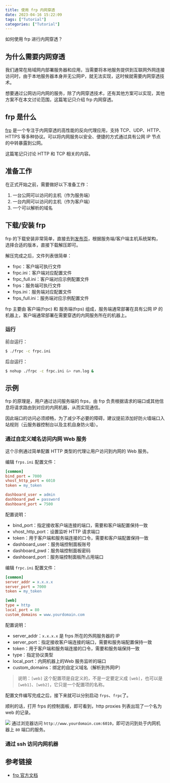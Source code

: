 ```yaml
---
title: 使用 frp 内网穿透
date: 2023-04-16 15:22:09
tags: ["Tutorial"]
categories: ["Tutorial"]
---
```


如何使用 frp 进行内网穿透？

<!-- more -->

## 为什么需要内网穿透
我们通常在局域网内部署服务器和应用，当需要将本地服务提供到互联网外网连接访问时，由于本地服务器本身并无公网IP，就无法实现，这时候就需要内网穿透技术。

想要通过公网访问内网的服务，除了内网穿透技术，还有其他方案可以实现，其他方案不在本文讨论范围，这篇笔记只介绍 frp 内网穿透。

## frp 是什么
[frp](https://github.com/fatedier/frp) 是一个专注于内网穿透的高性能的反向代理应用，支持 TCP、UDP、HTTP、HTTPS 等多种协议。可以将内网服务以安全、便捷的方式通过具有公网 IP 节点的中转暴露到公网。

这篇笔记只讨论 HTTP 和 TCP 相关的内容。

## 准备工作

在正式开始之前，需要做好以下准备工作：
1. 一台公网可以访问的主机（作为服务端）
2. 一台内网可以访问的主机（作为客户端）
3. 一个可以解析的域名

## 下载/安装 frp
frp 的下载安装非常简单，直接去到[发布页](https://github.com/fatedier/frp/releases)，根据服务端/客户端主机系统架构，选择合适的版本，直接下载解压即可。

解压完成之后，文件列表很简单：
* frpc：客户端可执行文件
* frpc.ini：客户端对应配置文件
* frpc_full.ini：客户端对应示例配置文件
* frps：服务端可执行文件
* frps.ini：服务端对应配置文件
* frps_full.ini：服务端对应示例配置文件

frp 主要由 客户端(frpc) 和 服务端(frps) 组成，服务端通常部署在具有公网 IP 的机器上，客户端通常部署在需要穿透的内网服务所在的机器上。

### 运行

前台运行：
```bash
$ ./frpc -c frpc.ini
```

后台运行：
```bash
$ nohup ./frpc -c frpc.ini &> run.log &
```

## 示例
frp 的原理是，用户通过访问服务端的 frps，由 frp 负责根据请求的端口或其他信息将请求路由到对应的内网机器，从而实现通信。

因此端口的访问必须顺畅，为了减少不必要的障碍，建议提前添加好防火墙端口入站规则（云服务器控制台以及主机自身防火墙）。

### 通过自定义域名访问内网 Web 服务

这个示例通过简单配置 HTTP 类型的代理让用户访问到内网的 Web 服务。

编辑 `frps.ini` 配置文件：
```ini
[common]
bind_port = 7000
vhost_http_port = 6010
token = my_token

dashboard_user = admin
dashboard_pwd = password
dashboard_port = 7500
```

配置说明：
* bind_port：指定接收客户端连接的端口，需要和客户端配置保持一致
* vhost_http_port：设置监听 HTTP 请求端口
* token：用于客户端和服务端连接的口令，需要和客户端配置保持一致
* dashboard_user：服务端控制面板账号
* dashboard_pwd：服务端控制面板密码
* dashboard_port：服务端控制面板所占用端口

编辑 `frpc.ini` 配置文件：
```ini
[common]
server_addr = x.x.x.x
server_port = 7000
token = my_token

[web]
type = http
local_port = 80
custom_domains = www.yourdomain.com
```

配置说明：
* server_addr：`x.x.x.x` 是 frps 所在的外网服务器的 IP
* server_port：指定接收客户端连接的端口，需要和服务端配置保持一致
* token：用于客户端和服务端连接的口令，需要和服务端保持一致
* type：指定协议类型
* local_port：内网机器上的Web 服务监听的端口
* custom_domains：绑定的自定义域名（解析到外网IP）

> 说明：`[web]` 这个配置项是自定义的，不是一定要定义成 `[web]`，也可以是 `[web1]`、`[web2]`，它只是一个配置项的名称。

配置文件编写完成之后，接下来就可以分别启动 `frps`、`frpc`了。

顺利的话，打开 frps 的控制面板，即可看到，http proxies 列表出现了一个名为 web 的记录。

![](https://cdn.jsdelivr.net/gh/0xAiKang/CDN/blog/images/20230415131154.png)
通过浏览器访问 `http://www.yourdomain.com:6010`，即可访问到处于内网机器上 `80` 端口的服务。


### 通过 ssh 访问内网机器

## 参考链接
* [frp 官方文档](https://gofrp.org/docs/concepts/)